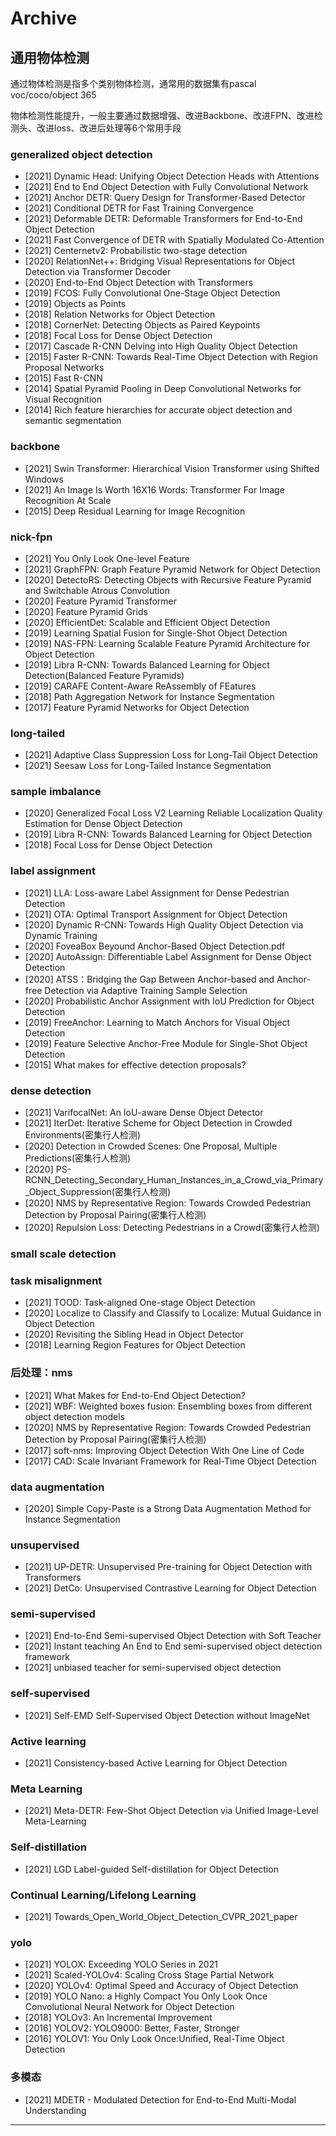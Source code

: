 # Archive

## 通用物体检测

通过物体检测是指多个类别物体检测，通常用的数据集有pascal voc/coco/object 365

物体检测性能提升，一般主要通过数据增强、改进Backbone、改进FPN、改进检测头、改进loss、改进后处理等6个常用手段

### generalized object detection

* [2021] Dynamic Head: Unifying Object Detection Heads with Attentions
* [2021] End to End Object Detection with Fully Convolutional Network
* [2021] Anchor DETR: Query Design for Transformer-Based Detector
* [2021] Conditional DETR for Fast Training Convergence
* [2021] Deformable DETR: Deformable  Transformers for End-to-End Object Detection
* [2021] Fast Convergence of DETR with Spatially Modulated Co-Attention
* [2021] Centernetv2: Probabilistic two-stage detection
* [2020] RelationNet++: Bridging Visual Representations for Object Detection via Transformer Decoder
* [2020] End-to-End Object Detection with Transformers
* [2019] FCOS: Fully Convolutional One-Stage Object Detection
* [2019] Objects as Points
* [2018] Relation Networks for Object Detection
* [2018] CornerNet: Detecting Objects as Paired Keypoints
* [2018] Focal Loss for Dense Object Detection
* [2017] Cascade R-CNN Delving into High Quality Object Detection
* [2015] Faster R-CNN: Towards Real-Time Object Detection with Region Proposal Networks
* [2015] Fast R-CNN
* [2014] Spatial Pyramid Pooling in Deep Convolutional Networks for Visual Recognition
* [2014] Rich feature hierarchies for accurate object detection and semantic segmentation

### backbone

* [2021] Swin Transformer: Hierarchical Vision Transformer using Shifted Windows
* [2021] An Image Is Worth 16X16 Words: Transformer For Image Recognition At Scale
* [2015] Deep Residual Learning for Image Recognition

### nick-fpn

* [2021] You Only Look One-level Feature
* [2021] GraphFPN: Graph Feature Pyramid Network for Object Detection
* [2020] DetectoRS: Detecting Objects with Recursive Feature Pyramid and Switchable Atrous Convolution
* [2020] Feature Pyramid Transformer
* [2020] Feature Pyramid Grids
* [2020] EfficientDet: Scalable and Efficient Object Detection
* [2019] Learning Spatial Fusion for Single-Shot Object Detection
* [2019] NAS-FPN: Learning Scalable Feature Pyramid Architecture for Object Detection
* [2019] Libra R-CNN: Towards Balanced Learning for Object Detection(Balanced Feature Pyramids)
* [2019] CARAFE Content-Aware ReAssembly of FEatures
* [2018] Path Aggregation Network for Instance Segmentation
* [2017] Feature Pyramid Networks for Object Detection

### long-tailed

* [2021] Adaptive Class Suppression Loss for Long-Tail Object Detection
* [2021] Seesaw Loss for Long-Tailed Instance Segmentation

### sample imbalance

* [2020] Generalized Focal Loss V2 Learning Reliable Localization Quality Estimation for Dense Object Detection
* [2019] Libra R-CNN: Towards Balanced Learning for Object Detection
* [2018] Focal Loss for Dense Object Detection

### label assignment

* [2021] LLA: Loss-aware Label Assignment for Dense Pedestrian Detection
* [2021] OTA: Optimal Transport Assignment for Object Detection
* [2020] Dynamic R-CNN: Towards High Quality Object Detection via Dynamic Training
* [2020] FoveaBox Beyound Anchor-Based Object Detection.pdf
* [2020] AutoAssign: Differentiable Label Assignment for Dense Object Detection
* [2020] ATSS：Bridging the Gap Between Anchor-based and Anchor-free Detection via Adaptive Training Sample Selection
* [2020] Probabilistic Anchor Assignment with IoU Prediction for Object Detection
* [2019] FreeAnchor: Learning to Match Anchors for Visual Object Detection
* [2019] Feature Selective Anchor-Free Module for Single-Shot Object Detection
* [2015] What makes for effective detection proposals?

### dense detection

* [2021] VarifocalNet: An IoU-aware Dense Object Detector
* [2021] IterDet: Iterative Scheme for Object Detection in Crowded Environments(密集行人检测)
* [2020] Detection in Crowded Scenes: One Proposal, Multiple Predictions(密集行人检测)
* [2020] PS-RCNN_Detecting_Secondary_Human_Instances_in_a_Crowd_via_Primary_Object_Suppression(密集行人检测)
* [2020] NMS by Representative Region: Towards Crowded Pedestrian Detection by Proposal Pairing(密集行人检测)
* [2020] Repulsion Loss: Detecting Pedestrians in a Crowd(密集行人检测)

### small scale detection

### task misalignment

* [2021] TOOD: Task-aligned One-stage Object Detection
* [2020] Localize to Classify and Classify to Localize: Mutual Guidance in Object Detection
* [2020] Revisiting the Sibling Head in Object Detector
* [2018] Learning Region Features for Object Detection

### 后处理：nms

* [2021] What Makes for End-to-End Object Detection?
* [2021] WBF: Weighted boxes fusion: Ensembling boxes from different object detection models
* [2020] NMS by Representative Region: Towards Crowded Pedestrian Detection by Proposal Pairing(密集行人检测)
* [2017] soft-nms: Improving Object Detection With One Line of Code
* [2017] CAD: Scale Invariant Framework for Real-Time Object Detection

### data augmentation

* [2020] Simple Copy-Paste is a Strong Data Augmentation Method for Instance Segmentation

### unsupervised

* [2021] UP-DETR: Unsupervised Pre-training for Object Detection with Transformers
* [2021] DetCo: Unsupervised Contrastive Learning for Object Detection

### semi-supervised

* [2021] End-to-End Semi-supervised Object Detection with Soft Teacher
* [2021] Instant teaching An End to End semi-supervised object detection framework
* [2021] unbiased teacher for semi-supervised object detection

### self-supervised

* [2021] Self-EMD Self-Supervised Object Detection without ImageNet

### Active learning

* [2021] Consistency-based Active Learning for Object Detection

### Meta Learning

* [2021] Meta-DETR: Few-Shot Object Detection via Unified Image-Level Meta-Learning

### Self-distillation
* [2021] LGD Label-guided Self-distillation for Object Detection

### Continual Learning/Lifelong Learning

* [2021] Towards_Open_World_Object_Detection_CVPR_2021_paper

### yolo

* [2021] YOLOX: Exceeding YOLO Series in 2021
* [2021] Scaled-YOLOv4: Scaling Cross Stage Partial Network
* [2020] YOLOv4: Optimal Speed and Accuracy of Object Detection
* [2019] YOLO Nano: a Highly Compact You Only Look Once Convolutional Neural Network for Object Detection
* [2018] YOLOv3: An Incremental Improvement
* [2016] YOLOV2: YOLO9000: Better, Faster, Stronger
* [2016] YOLOV1: You Only Look Once:Unified, Real-Time Object Detection

### 多模态

* [2021] MDETR - Modulated Detection for End-to-End Multi-Modal Understanding

---
